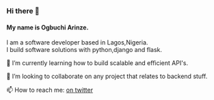 ### Hi there 👋

#### My name is Ogbuchi Arinze.

I am a software developer based in Lagos,Nigeria. <br>
I build software solutions with python,django and flask.<br>

🌱 I’m currently learning how to build scalable and efficient API's.<br>

👯 I’m looking to collaborate on any project that relates to backend stuff.<br>

📫 How to reach me: [on twitter](www.twitter.com/arinze_xavier)<br>

<!--
**blackxavier/blackxavier** is a ✨ _special_ ✨ repository because its `README.md` (this file) appears on your GitHub profile.

Here are some ideas to get you started:

- 🔭 I’m currently working on ...
- 🌱 I’m currently learning ...
- 👯 I’m looking to collaborate on ...
- 🤔 I’m looking for help with ...
- 💬 Ask me about ...
- 📫 How to reach me: ...
- 😄 Pronouns: ...
- ⚡ Fun fact: ...
-->
